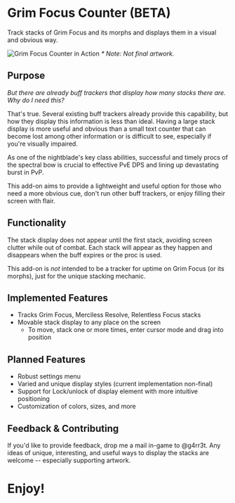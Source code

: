 # Grim Focus Counter (BETA)

Track stacks of Grim Focus and its morphs and displays
them in a visual and obvious way.

![Grim Focus Counter in Action](GrimFocusCounter.gif)
_* Note: Not final artwork._

## Purpose
_But there are already buff trackers that display how many 
stacks there are. Why do I need this?_

That's true. Several existing buff trackers already provide 
this capability, but how they display this information is less 
than ideal. Having a large stack display is more useful and 
obvious than a small text counter that can become lost among
other information or is difficult to see, especially if you're 
visually impaired.

As one of the nightblade's key class abilities, 
successful and timely procs of the spectral bow is crucial 
to effective PvE DPS and lining up devastating burst in PvP.

This add-on aims to provide a lightweight and useful option 
for those who need a more obvious cue, don't run other buff 
trackers, or enjoy filling their screen with flair.

## Functionality
The stack display does not appear until the first stack, 
avoiding screen clutter while out of combat. Each stack will 
appear as they happen and disappears when the buff expires or
the proc is used.

This add-on is _not_ intended to be a tracker for uptime on 
Grim Focus (or its morphs), just for the unique stacking mechanic.

## Implemented Features
- Tracks Grim Focus, Merciless Resolve, Relentless Focus stacks
- Movable stack display to any place on the screen
	- To move, stack one or more times, enter cursor mode and drag into position

## Planned Features
- Robust settings menu
- Varied and unique display styles (current implementation non-final)
- Support for Lock/unlock of display element with more intuitive positioning
- Customization of colors, sizes, and more

## Feedback & Contributing
If you'd like to provide feedback, drop me a mail in-game to
@g4rr3t. Any ideas of unique, interesting, and useful ways to 
display the stacks are welcome -- especially supporting artwork.

# Enjoy!
